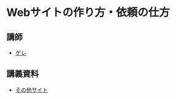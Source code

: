 # Webサイトの作り方・依頼の仕方
## 講師
- [ゲレ](https://www.twitter.com/gelehrte_crest)

## 講義資料
- [その他サイト](https://blog.gelehrte.com/%E3%82%A8%E3%82%AA%E3%83%AB%E3%82%BC%E3%82%A2%E5%A4%A7%E5%AD%A6%E8%AC%9B%E7%BE%A9%E8%B3%87%E6%96%99)
